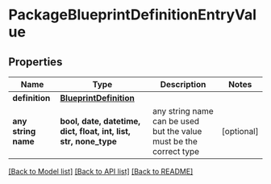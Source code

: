 # PackageBlueprintDefinitionEntryValue


## Properties
Name | Type | Description | Notes
------------ | ------------- | ------------- | -------------
**definition** | [**BlueprintDefinition**](BlueprintDefinition.md) |  | 
**any string name** | **bool, date, datetime, dict, float, int, list, str, none_type** | any string name can be used but the value must be the correct type | [optional]

[[Back to Model list]](../README.md#documentation-for-models) [[Back to API list]](../README.md#documentation-for-api-endpoints) [[Back to README]](../README.md)


